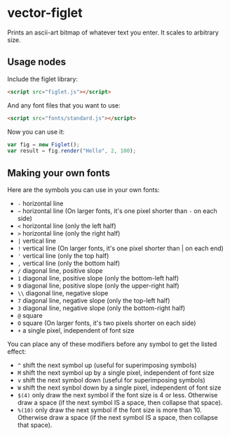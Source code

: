 vector-figlet
===============

Prints an ascii-art bitmap of whatever text you enter. It scales to arbitrary size.

Usage nodes
-----------

Include the figlet library:

```html
<script src="figlet.js"></script>
```

And any font files that you want to use:

```html
<script src="fonts/standard.js"></script>
```

Now you can use it:

```javascript
var fig = new Figlet();
var result = fig.render("Hello", 2, 100);
```

Making your own fonts
---------------------

Here are the symbols you can use in your own fonts:

- `-` horizontal line
- `~` horizontal line (On larger fonts, it's one pixel shorter than `-` on each side)
- `<` horizontal line (only the left half)
- `>` horizontal line (only the right half)
- `|` vertical line
- `!` vertical line (On larger fonts, it's one pixel shorter than | on each end)
- `'` vertical line (only the top half)
- `,` vertical line (only the bottom half)
- `/` diagonal line, positive slope
- `1` diagonal line, positive slope (only the bottom-left half)
- `9` diagonal line, positive slope (only the upper-right half)
- `\\` diagonal line, negative slope
- `7` diagonal line, negative slope (only the top-left half)
- `3` diagonal line, negative slope (only the bottom-right half)
- `@` square
- `O` square (On larger fonts, it's two pixels shorter on each side)
- `+` a single pixel, independent of font size

You can place any of these modifiers before any symbol to get the listed effect:

- `^` shift the next symbol up (useful for superimposing symbols)
- `M` shift the next symbol up by a single pixel, independent of font size
- `v` shift the next symbol down (useful for superimposing symbols)
- `W` shift the next synbol down by a single pixel, independent of font size
- `$(4)` only draw the next symbol if the font size is 4 or less. Otherwise draw a space (if the next symbol IS a space, then collapse that space).
- `%(10)` only draw the next symbol if the font size is more than 10. Otherwise draw a space (if the next symbol IS a space, then collapse that space).